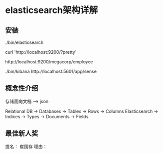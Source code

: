 # elasticsearch架构详解

## 安装
./bin/elasticsearch

curl 'http://localhost:9200/?pretty'

http://localhost:9200/megacorp/employee

./bin/kibana
http://localhost:5601/app/sense

## 概念性介绍
存储面向文档 --> json


Relational DB -> Databases -> Tables -> Rows -> Columns
Elasticsearch -> Indices   -> Types  -> Documents -> Fields

## 最佳新人奖
提名： 崔国存
理由： 
